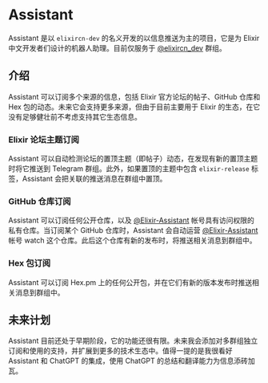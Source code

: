 # Assistant

Assistant 是以 `elixircn-dev` 的名义开发的以信息推送为主的项目，它是为 Elixir 中文开发者们设计的机器人助理。目前仅服务于 [@elixircn_dev](https://t.me/elixircn_dev) 群组。

## 介绍

Assistant 可以订阅多个来源的信息，包括 Elixir 官方论坛的帖子、GitHub 仓库和 Hex 包的动态。未来它会支持更多来源，但由于目前主要用于 Elixir 的生态，在它没有足够健壮前不考虑支持其它生态信息。

### Elixir 论坛主题订阅

Assistant 可以自动检测论坛的置顶主题（即帖子）动态，在发现有新的置顶主题时将它推送到 Telegram 群组。此外，如果置顶的主题中包含 `elixir-release` 标签，Assistant 会把关联的推送消息在群组中置顶。

### GitHub 仓库订阅

Assistant 可以订阅任何公开仓库，以及 [@Elixir-Assistant](https://github.com/Elixir-Assistant) 帐号具有访问权限的私有仓库。当订阅某个 GitHub 仓库时，Assistant 会自动运营 [@Elixir-Assistant](https://github.com/Elixir-Assistant) 帐号 watch 这个仓库。此后这个仓库有新的发布时，将推送相关消息到群组中。

### Hex 包订阅

Assistant 可以订阅 Hex.pm 上的任何公开包，并在它们有新的版本发布时推送相关消息到群组中。

## 未来计划

Assistant 目前还处于早期阶段，它的功能还很有限。未来我会添加对多群组独立订阅和使用的支持，并扩展到更多的技术生态中。值得一提的是我很看好 Assistant 和 ChatGPT 的集成，使用 ChatGPT 的总结和翻译能力为信息添砖加瓦。
